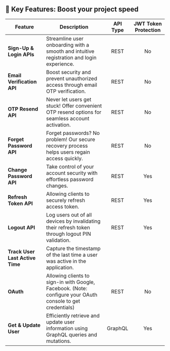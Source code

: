 ## 🚀 Key Features: Boost your project speed

| Feature                         | Description                                                                                                | API Type | JWT Token Protection |
|---------------------------------|------------------------------------------------------------------------------------------------------------|:--------:|:--------------------:|
| **Sign-Up & Login APIs**        | Streamline user onboarding with a smooth and intuitive registration and login experience.                  |   REST   |          No          |
| **Email Verification API**      | Boost security and prevent unauthorized access through email OTP verification.                             |   REST   |          No          |
| **OTP Resend API**              | Never let users get stuck! Offer convenient OTP resend options for seamless account activation.            |   REST   |          No          |
| **Forget Password API**         | Forget passwords? No problem! Our secure recovery process helps users regain access quickly.               |   REST   |          No          |
| **Change Password API**         | Take control of your account security with effortless password changes.                                    |   REST   |         Yes          |
| **Refresh Token API**           | Allowing clients to securely refresh access token.                                                         |   REST   |         Yes          |
| **Logout API**                  | Log users out of all devices by invalidating their refresh token through logout PIN validation.            |   REST   |         Yes          |
| **Track User Last Active Time** | Capture the timestamp of the last time a user was active in the application.                               |          |                      |
| **OAuth**                       | Allowing clients to sign-in with Google, Facebook. (Note: configure your OAuth console to get credentials) |   REST   |          No          |
| **Get & Update User**           | Efficiently retrieve and update user information using GraphQL queries and mutations.                      | GraphQL  |         Yes          |
